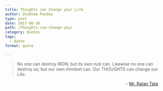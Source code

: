 ```yaml
---
title: Thoughts can Change your Life
author: Shubham Pandey
type: post
date: 2017-06-30
path: /thoughts-can-change-you/
category: Quotes
tags:
  - Quote
format: quote

---
```

> No one can destroy IRON; but its own rust can. Likewise no one can destroy us; but our own mindset can. Our THOUGHTS can change our Life.
> 
> <span style="float: right;">&#8211; <a href="https://en.wikipedia.org/wiki/Ratan_Tata">Mr. Ratan Tata</a></span>